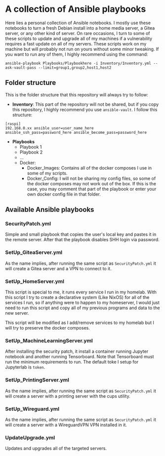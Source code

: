 # A collection of Ansible playbooks

Here lies a personal collection of Ansible notebooks. I mostly use these notebooks to turn a fresh Debian install into a home media server, a Gitea server, or any other kind of server. On rare occasions, I turn to some of these scripts to update and upgrade all of my machines if a vulnerability requires a fast update on all of my servers. These scripts work on my machine but will probably not run on yours without some minor tweaking. If you want to run any of them, I highly recommend using the command:

```
ansible-playbook Playbooks/Playbookhere -i Inventory/Inventory.yml --ask-vault-pass --limit=group1,group2,host1,host2
```

## Folder structure

This is the folder structure that this repository will always try to follow:

- **Inventory**:  This part of the repository will not be shared, but if you copy this repository, I highly recommend you use `ansible-vault`. I follow this structure:
```
[raspi]
192.168.0.xx ansible_user=user_name_here ansible_ssh_pass=password_here ansible_become_pass=password_here
```
- **Playbooks**
    - Playbook 1
    - Playbook 2
    - ...
    - Docker:
        - Docker_Images: Contains all of the docker composes I use in some of my scripts.
        - Docker_Config: I will not be sharing my config files, so some of the docker composes may not work out of the box. If this is the case, you may comment that part of the playbook or enter your own docker config file in that folder.


## Available Ansible playbooks

### SecurityPatch.yml

Simple and small playbook that copies the user's local key and pastes it in the remote server. After that the playbook disables SHH login via password.

### SetUp_GiteaServer.yml

As the name implies, after running the same script as `SecurityPatch.yml` it will create a Gitea server and a VPN to connect to it.

### SetUp_HomeServer.yml

This script is special to me, it runs every service I run in my homelab. With this script I try to create a declarative system (Like NixOS) for all of the services I run, so if anything were to happen to my homeserver, I would just need to run this script and copy all of my previous programs and data to the new server.

This script will be modified as I add/remove services to my homelab but I will try to preserve the docker composes.

### SetUp_MachineLearningServer.yml

After installing the security patch, it install a container running Jupyter notebook and another running Tensorboard. Note that Tensorboard must run the minimum requirements to run. The default toke I setup for Jupyterlab is `token`.

### SetUp_PrintingServer.yml

As the name implies, after running the same script as `SecurityPatch.yml` it will create a server with a printing server with the cups utility.

### SetUp_Wireguard.yml

As the name implies, after running the same script as `SecurityPatch.yml` it will create a server with a WireguardVPN VPN installed in it.

### UpdateUpgrade.yml

Updates and upgrades all of the targeted servers.



